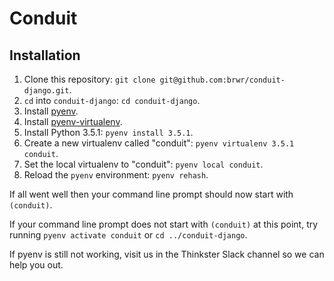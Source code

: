 # Conduit

## Installation

1. Clone this repository: `git clone git@github.com:brwr/conduit-django.git`.
2. `cd` into `conduit-django`: `cd conduit-django`.
3. Install [pyenv](https://github.com/yyuu/pyenv#installation).
4. Install [pyenv-virtualenv](https://github.com/yyuu/pyenv-virtualenv#installation).
5. Install Python 3.5.1: `pyenv install 3.5.1`.
6. Create a new virtualenv called "conduit": `pyenv virtualenv 3.5.1 conduit`.
7. Set the local virtualenv to "conduit": `pyenv local conduit`.
8. Reload the `pyenv` environment: `pyenv rehash`.

If all went well then your command line prompt should now start with `(conduit)`.

If your command line prompt does not start with `(conduit)` at this point, try running `pyenv activate conduit` or `cd ../conduit-django`. 

If pyenv is still not working, visit us in the Thinkster Slack channel so we can help you out.